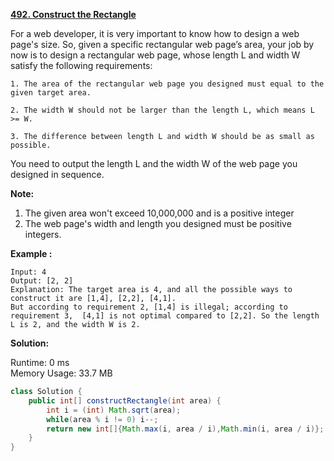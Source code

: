 **[492. Construct the Rectangle](https://leetcode.com/problems/construct-the-rectangle/)**

For a web developer, it is very important to know how to design a web page's size. So, given a specific rectangular web page’s area, your job by now is to design a rectangular web page, whose length L and width W satisfy the following requirements:

```
1. The area of the rectangular web page you designed must equal to the given target area.

2. The width W should not be larger than the length L, which means L >= W.

3. The difference between length L and width W should be as small as possible.
```

You need to output the length L and the width W of the web page you designed in sequence.

**Note:**
1. The given area won't exceed 10,000,000 and is a positive integer
2. The web page's width and length you designed must be positive integers.


**Example :**

```
Input: 4
Output: [2, 2]
Explanation: The target area is 4, and all the possible ways to construct it are [1,4], [2,2], [4,1]. 
But according to requirement 2, [1,4] is illegal; according to requirement 3,  [4,1] is not optimal compared to [2,2]. So the length L is 2, and the width W is 2.
```

**Solution:**

Runtime: 0 ms<br/>
Memory Usage: 33.7 MB

```java
class Solution {
    public int[] constructRectangle(int area) {        
        int i = (int) Math.sqrt(area);
        while(area % i != 0) i--;
        return new int[]{Math.max(i, area / i),Math.min(i, area / i)};
    }
}
```